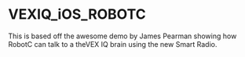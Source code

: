 # VEXIQ_iOS_ROBOTC
This is based off the awesome demo by James Pearman showing how RobotC can talk to a theVEX IQ brain using the new Smart Radio. 
